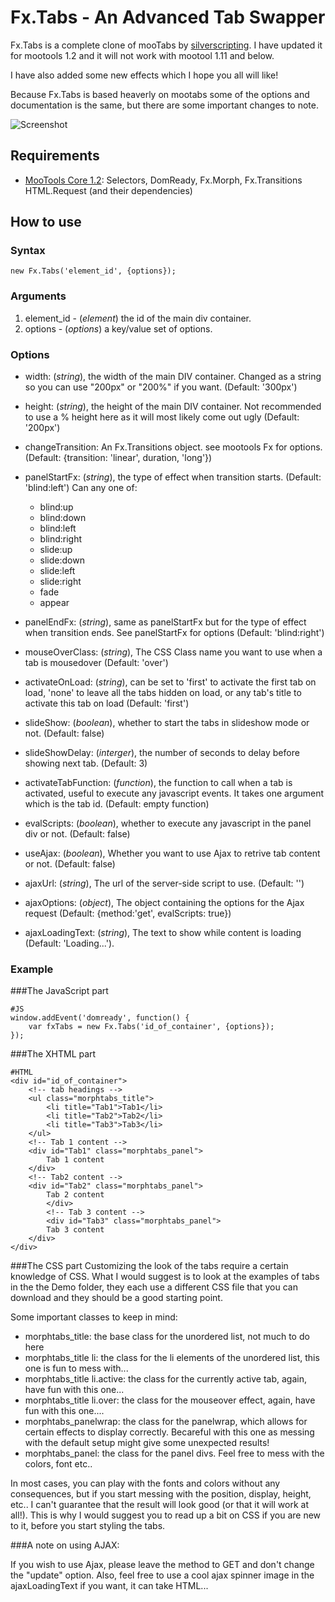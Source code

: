 Fx.Tabs - An Advanced Tab Swapper
====================================

Fx.Tabs is a complete clone of mooTabs by [silverscripting](http://www.silverscripting.com/mootabs/). I have updated it for mootools 1.2 and it will not work with mootool 1.11 and below.

I have also added some new effects which I hope you all will like!

Because Fx.Tabs is based heaverly on mootabs some of the options and documentation is the same, but there are some important changes to note.

![Screenshot](http://github.com/vincentbluff/MorphTabs/raw/master/screenshot.png)

Requirements
------------

* [MooTools Core 1.2](http://mootools.net/core): Selectors, DomReady, Fx.Morph, Fx.Transitions HTML.Request (and their dependencies)

How to use
----------

### Syntax
	new Fx.Tabs('element_id', {options});

### Arguments

1. element_id - (*element*) the id of the main div container.
2. options - (*options*) a key/value set of options.

### Options
* width: (*string*), the width of the main DIV container. Changed as a string so you can use "200px" or "200%" if you want. (Default: '300px')
* height: (*string*), the height of the main DIV container. Not recommended to use a % height here as it will most likely come out ugly (Default: '200px')
* changeTransition: An Fx.Transitions object. see mootools Fx for options. (Default: {transition: 'linear', duration, 'long'})
* panelStartFx: (*string*), the type of effect when transition starts. (Default: 'blind:left') Can any one of:

	* blind:up
	* blind:down
	* blind:left
	* blind:right
	* slide:up
	* slide:down
	* slide:left
	* slide:right
	* fade
    * appear

* panelEndFx: (*string*), same as panelStartFx but for the type of effect when transition ends. See panelStartFx for options (Default: 'blind:right')
* mouseOverClass: (*string*), The CSS Class name you want to use when a tab is mousedover (Default: 'over')
* activateOnLoad: (*string*), can be set to 'first' to activate the first tab on load, 'none' to leave all the tabs hidden on load, or any tab's title to activate this tab on load (Default: 'first')
* slideShow: (*boolean*), whether to start the tabs in slideshow mode or not. (Default: false)
* slideShowDelay: (*interger*), the number of seconds to delay before showing next tab. (Default: 3)
* activateTabFunction: (*function*), the function to call when a tab is activated, useful to execute any javascript events. It takes one argument which is the tab id. (Default: empty function)
* evalScripts: (*boolean*), whether to execute any javascript in the panel div or not. (Default: false)
* useAjax: (*boolean*), Whether you want to use Ajax to retrive tab content or not. (Default: false)
* ajaxUrl: (*string*), The url of the server-side script to use. (Default: '')
* ajaxOptions: (*object*), The object containing the options for the Ajax request (Default: {method:'get', evalScripts: true})
* ajaxLoadingText: (*string*), The text to show while content is loading (Default: 'Loading...').

### Example

###The JavaScript part

	#JS
	window.addEvent('domready', function() {
        var fxTabs = new Fx.Tabs('id_of_container', {options});
	});

###The XHTML part

	#HTML
	<div id="id_of_container">
		<!-- tab headings -->
		<ul class="morphtabs_title">
			<li title="Tab1">Tab1</li>
			<li title="Tab2">Tab2</li>
			<li title="Tab3">Tab3</li>
		</ul>
		<!-- Tab 1 content -->
		<div id="Tab1" class="morphtabs_panel">
			Tab 1 content   
		</div>
		<!-- Tab2 content -->
		<div id="Tab2" class="morphtabs_panel">
			Tab 2 content   
			</div>
			<!-- Tab 3 content -->
			<div id="Tab3" class="morphtabs_panel">
			Tab 3 content   
		</div>
	</div>

###The CSS part
Customizing the look of the tabs require a certain knowledge of CSS. What I would suggest is to look at the examples of tabs in the the Demo folder, they each use a different CSS file that you can download and they should be a good starting point.

Some important classes to keep in mind:

* morphtabs_title: the base class for the unordered list, not much to do here
* morphtabs_title li: the class for the li elements of the unordered list, this one is fun to mess with...
* morphtabs_title li.active: the class for the currently active tab, again, have fun with this one...
* morphtabs_title li.over: the class for the mouseover effect, again, have fun with this one....
* morphtabs_panelwrap: the class for the panelwrap, which allows for certain effects to display correctly. Becareful with this one as messing with the default setup might give some unexpected results!
* morphtabs_panel: the class for the panel divs. Feel free to mess with the colors, font etc..

In most cases, you can play with the fonts and colors without any consequences, but if you start messing with the position, display, height, etc.. I can't guarantee that the result will look good (or that it will work at all!). This is why I would suggest you to read up a bit on CSS if you are new to it, before you start styling the tabs.

###A note on using AJAX:

If you wish to use Ajax, please leave the method to GET and don't change the "update" option. Also, feel free to use a cool ajax spinner image in the ajaxLoadingText if you want, it can take HTML...
